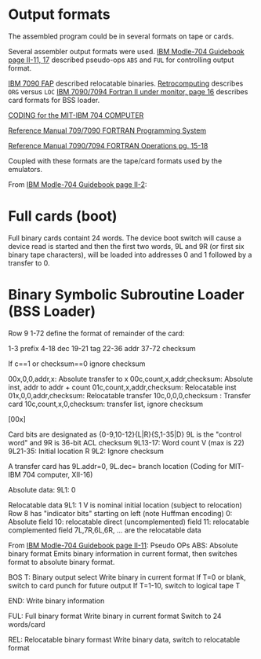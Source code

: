 # Output formats

The assembled program could be in several formats on tape or cards.

Several assembler output formats were used.
[IBM Modle-704 Guidebook page II-11, 17](https://escholarship.org/content/qt4cn1c702/qt4cn1c702.pdf) described pseudo-ops `ABS` and `FUL` for controlling output format.

[IBM 7090 FAP](http://www.bitsavers.org/pdf/ibm/7090/C28-6235-2_7090_FAP.pdf#page=67) described relocatable binaries.
[Retrocomputing](https://retrocomputing.stackexchange.com/questions/19574/why-have-both-the-org-and-loc-pseudo-operations-in-the-share-symbolic-fortran-as) describes `ORG` versus `LOC`
[IBM 7090/7094 Fortran II under monitor, page 16](https://bitsavers.org/pdf/ibm/7090/C28-6066-6_FORTRANII_oper.pdf) describes card formats for BSS loader.

[CODING for the MIT-IBM 704 COMPUTER](https://bitsavers.org/pdf/mit/computer_center/Coding_for_the_MIT-IBM_704_Computer_Oct57.pdf)

[Reference Manual 709/7090 FORTRAN Programming System](https://archive.computerhistory.org/resources/text/Fortran/102663112.05.01.acc.pdf)

[Reference Manual 7090/7094 FORTRAN Operations pg. 15-18](https://bitsavers.org/pdf/ibm/7090/C28-6066-6_FORTRANII_oper.pdf)


Coupled with these formats are the tape/card formats used by the emulators.

From [IBM Modle-704 Guidebook page II-2](https://escholarship.org/content/qt4cn1c702/qt4cn1c702.pdf):

# Full cards (boot)

Full binary cards containt 24 words. The device boot switch will cause a device read is started and then the first two words, 9L and 9R (or first six binary tape characters), will be loaded into addresses 0 and 1 followed by a transfer to 0.

# Binary Symbolic Subroutine Loader (BSS Loader)

Row 9 1-72 define the format of remainder of the card:

1-3 prefix
4-18 dec
19-21 tag
22-36 addr
37-72 checksum

If c==1 or checksum==0 ignore checksum

00x,0,0,addr,x: Absolute transfer to x
00c,count,x,addr,checksum: Absolute inst, addr to addr + count
01c,count,x,addr,checksum: Relocatable inst
01x,0,0,addr,checksum: Relocatable transfer
10c,0,0,0,checksum : Transfer card
10c,count,x,0,checksum: transfer list, ignore checksum


[00x]

Card bits are designated as {0-9,10-12}{L|R}{S,1-35|D}
9L is the "control word" and 9R is 36-bit ACL checksum
9L13-17: Word count V (max is 22)
9L21-35: Initial location R
9L2: Ignore checksum

A transfer card has 9L.addr=0, 9L.dec= branch location (Coding for MIT-IBM 704 computer, XII-16)

Absolute data:
9L1: 0

Relocatable data
9L1: 1
V is nominal initial location (subject to relocation)
Row 8 has "indicator bits" starting on left (note Huffman encoding)
0: Absolute field
10: relocatable direct (uncomplemented) field
11: relocatable complemented field
7L,7R,6L,6R, ... are the relocatable data

From [IBM Modle-704 Guidebook page II-11](https://escholarship.org/content/qt4cn1c702/qt4cn1c702.pdf):
Pseudo OPs
ABS: Absolute binary format
Emits binary information in current format, then switches format to absolute binary format.

BOS T: Binary output select
Write binary in current format
If T=0 or blank, switch to card punch for future output
If T=1-10, switch to logical tape T

END: Write binary information

FUL: Full binary format
Write binary in current format
Switch to 24 words/card

REL: Relocatable binary formast
Write binary data, switch to relocatable format